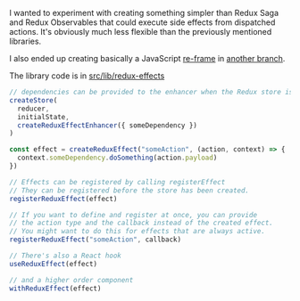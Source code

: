 I wanted to experiment with creating something simpler than Redux Saga and Redux Observables that could execute side effects from dispatched actions. It's obviously much less flexible than the previously mentioned libraries.

I also ended up creating basically a JavaScript [re-frame](https://github.com/day8/re-frame) in [another branch](https://github.com/zrcni/redux-effects/tree/effectrix).

The library code is in [src/lib/redux-effects](./src/lib/redux-effects)

```js
// dependencies can be provided to the enhancer when the Redux store is created
createStore(
  reducer,
  initialState,
  createReduxEffectEnhancer({ someDependency })
)
```

```js
const effect = createReduxEffect("someAction", (action, context) => {
  context.someDependency.doSomething(action.payload)
})

// Effects can be registered by calling registerEffect
// They can be registered before the store has been created.
registerReduxEffect(effect)

// If you want to define and register at once, you can provide
// the action type and the callback instead of the created effect.
// You might want to do this for effects that are always active.
registerReduxEffect("someAction", callback)
```

```js
// There's also a React hook
useReduxEffect(effect)

// and a higher order component
withReduxEffect(effect)
```
